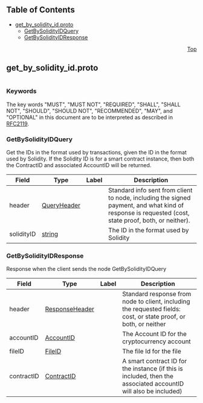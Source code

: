 ## Table of Contents

- [get_by_solidity_id.proto](#get_by_solidity_id-proto)
    - [GetBySolidityIDQuery](#proto-GetBySolidityIDQuery)
    - [GetBySolidityIDResponse](#proto-GetBySolidityIDResponse)
  



<a name="get_by_solidity_id-proto"></a>
<p align="right"><a href="#top">Top</a></p>

## get_by_solidity_id.proto
#

### Keywords
The key words "MUST", "MUST NOT", "REQUIRED", "SHALL", "SHALL NOT",
"SHOULD", "SHOULD NOT", "RECOMMENDED", "MAY", and "OPTIONAL" in this
document are to be interpreted as described in [RFC2119](https://www.ietf.org/rfc/rfc2119).


<a name="proto-GetBySolidityIDQuery"></a>

### GetBySolidityIDQuery
Get the IDs in the format used by transactions, given the ID in the format used by Solidity. If
the Solidity ID is for a smart contract instance, then both the ContractID and associated
AccountID will be returned.


| Field | Type | Label | Description |
| ----- | ---- | ----- | ----------- |
| header | [QueryHeader](#proto-QueryHeader) |  | Standard info sent from client to node, including the signed payment, and what kind of response is requested (cost, state proof, both, or neither). |
| solidityID | [string](#string) |  | The ID in the format used by Solidity |






<a name="proto-GetBySolidityIDResponse"></a>

### GetBySolidityIDResponse
Response when the client sends the node GetBySolidityIDQuery


| Field | Type | Label | Description |
| ----- | ---- | ----- | ----------- |
| header | [ResponseHeader](#proto-ResponseHeader) |  | Standard response from node to client, including the requested fields: cost, or state proof, or both, or neither |
| accountID | [AccountID](#proto-AccountID) |  | The Account ID for the cryptocurrency account |
| fileID | [FileID](#proto-FileID) |  | The file Id for the file |
| contractID | [ContractID](#proto-ContractID) |  | A smart contract ID for the instance (if this is included, then the associated accountID will also be included) |





 <!-- end messages -->

 <!-- end enums -->

 <!-- end HasExtensions -->

 <!-- end services -->


